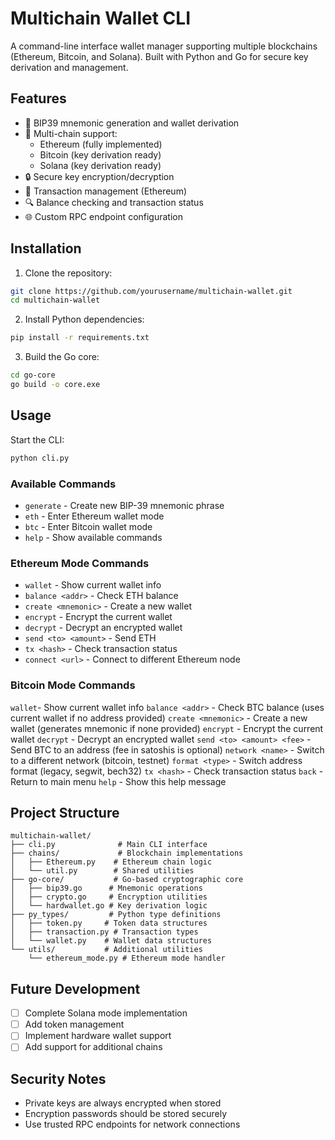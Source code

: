 # Multichain Wallet CLI







A command-line interface wallet manager supporting multiple blockchains (Ethereum, Bitcoin, and Solana). Built with Python and Go for secure key derivation and management.

## Features

- 🔐 BIP39 mnemonic generation and wallet derivation
- 💼 Multi-chain support:
  - Ethereum (fully implemented)
  - Bitcoin (key derivation ready)
  - Solana (key derivation ready)
- 🔒 Secure key encryption/decryption
- 💸 Transaction management (Ethereum)
- 🔍 Balance checking and transaction status
- 🌐 Custom RPC endpoint configuration

## Installation

1. Clone the repository:
```sh
git clone https://github.com/yourusername/multichain-wallet.git
cd multichain-wallet
```

2. Install Python dependencies:
```sh
pip install -r requirements.txt
```

3. Build the Go core:
```sh
cd go-core
go build -o core.exe
```

## Usage

Start the CLI:
```sh
python cli.py
```

### Available Commands

- `generate` - Create new BIP-39 mnemonic phrase
- `eth` - Enter Ethereum wallet mode
- `btc` - Enter Bitcoin wallet mode
- `help` - Show available commands

### Ethereum Mode Commands

- `wallet` - Show current wallet info
- `balance <addr>` - Check ETH balance
- `create <mnemonic>` - Create a new wallet
- `encrypt` - Encrypt the current wallet
- `decrypt` - Decrypt an encrypted wallet
- `send <to> <amount>` - Send ETH
- `tx <hash>` - Check transaction status
- `connect <url>` - Connect to different Ethereum node

### Bitcoin Mode Commands
`wallet`- Show current wallet info
`balance <addr>` - Check BTC balance (uses current wallet if no address provided)
`create <mnemonic>` - Create a new wallet (generates mnemonic if none provided)
`encrypt`       - Encrypt the current wallet
`decrypt`       - Decrypt an encrypted wallet
`send <to> <amount> <fee>` - Send BTC to an address (fee in satoshis is optional)
`network <name>` - Switch to a different network (bitcoin, testnet)
`format <type>` - Switch address format (legacy, segwit, bech32)
`tx <hash>`    - Check transaction status
`back`          - Return to main menu
`help`          - Show this help message

## Project Structure

```
multichain-wallet/
├── cli.py              # Main CLI interface
├── chains/             # Blockchain implementations
│   ├── Ethereum.py    # Ethereum chain logic
│   └── util.py        # Shared utilities
├── go-core/           # Go-based cryptographic core
│   ├── bip39.go      # Mnemonic operations
│   ├── crypto.go     # Encryption utilities
│   └── hardwallet.go # Key derivation logic
├── py_types/         # Python type definitions
│   ├── token.py     # Token data structures
│   ├── transaction.py # Transaction types
│   └── wallet.py    # Wallet data structures
└── utils/           # Additional utilities
    └── ethereum_mode.py # Ethereum mode handler
```

## Future Development
- [ ] Complete Solana mode implementation
- [ ] Add token management
- [ ] Implement hardware wallet support
- [ ] Add support for additional chains

## Security Notes

- Private keys are always encrypted when stored
- Encryption passwords should be stored securely
- Use trusted RPC endpoints for network connections

